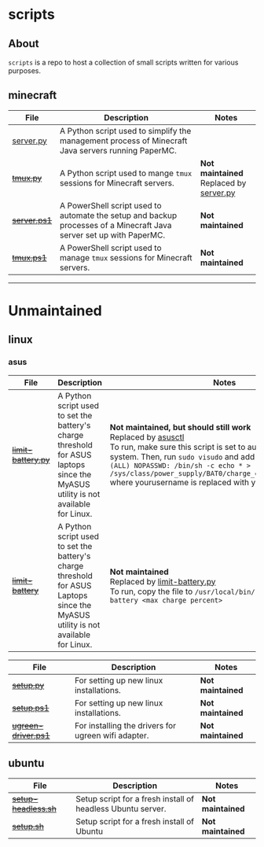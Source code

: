 # scripts

## About

`scripts` is a repo to host a collection of small scripts written for various purposes.

## minecraft

| File                                                                                                   | Description                                                                                                         | Notes                                                                                                                      |
| ------------------------------------------------------------------------------------------------------ | ------------------------------------------------------------------------------------------------------------------- | -------------------------------------------------------------------------------------------------------------------------- |
| [server.py](https://raw.githubusercontent.com/megabyte6/config/main/minecraft/server.py)               | A Python script used to simplify the management process of Minecraft Java servers running PaperMC.                  |                                                                                                                            |
| ~~[tmux.py](https://raw.githubusercontent.com/megabyte6/config/main/archive/minecraft/tmux.py)~~       | A Python script used to mange `tmux` sessions for Minecraft servers.                                                | **Not maintained**<br>Replaced by [server.py](https://raw.githubusercontent.com/megabyte6/config/main/minecraft/server.py) |
| ~~[server.ps1](https://raw.githubusercontent.com/megabyte6/config/main/archive/minecraft/server.ps1)~~ | A PowerShell script used to automate the setup and backup processes of a Minecraft Java server set up with PaperMC. | **Not maintained**                                                                                                         |
| ~~[tmux.ps1](https://raw.githubusercontent.com/megabyte6/config/main/archive/minecraft/tmux.ps1)~~     | A PowerShell script used to manage `tmux` sessions for Minecraft servers.                                           | **Not maintained**                                                                                                         |

---

# Unmaintained

## linux

### asus

| File                                                                                                           | Description                                                                                                                      | Notes                                                                                                                                                                                                                                                                                                                                                                |
| -------------------------------------------------------------------------------------------------------------- | -------------------------------------------------------------------------------------------------------------------------------- | -------------------------------------------------------------------------------------------------------------------------------------------------------------------------------------------------------------------------------------------------------------------------------------------------------------------------------------------------------------------- |
| ~~[limit-battery.py](https://raw.githubusercontent.com/megabyte6/scripts/main/linux/asus/limit-battery.py)~~   | A Python script used to set the battery's charge threshold for ASUS laptops since the MyASUS utility is not available for Linux. | **Not maintained, but should still work**<br>Replaced by [asusctl](https://asus-linux.org/)<br>To run, make sure this script is set to auto-run with the system. Then, run `sudo visudo` and add `yourusername ALL=(ALL) NOPASSWD: /bin/sh -c echo * > /sys/class/power_supply/BAT0/charge_control_end_threshold` where yourusername is replaced with your username. |
| ~~[limit-battery](https://raw.githubusercontent.com/megabyte6/scripts/main/archive/linux/asus/limit-battery)~~ | A Python script used to set the battery's charge threshold for ASUS Laptops since the MyASUS utility is not available for Linux. | **Not maintained**<br>Replaced by [limit-battery.py](https://raw.githubusercontent.com/megabyte6/scripts/main/archive/linux/asus/limit-battery.py)<br>To run, copy the file to `/usr/local/bin/` and run `sudo limit-battery <max charge percent>`                                                                                                                   |

| File                                                                                                              | Description                                         | Notes              |
| ----------------------------------------------------------------------------------------------------------------- | --------------------------------------------------- | ------------------ |
| ~~[setup.py](https://raw.githubusercontent.com/megabyte6/scripts/main/linux/setup.py)~~                           | For setting up new linux installations.             | **Not maintained** |
| ~~[setup.ps1](https://raw.githubusercontent.com/megabyte6/scripts/main/archive/linux/setup.ps1)~~                 | For setting up new linux installations.             | **Not maintained** |
| ~~[ugreen-driver.ps1](https://raw.githubusercontent.com/megabyte6/scripts/main/archive/linux/ugreen-driver.ps1)~~ | For installing the drivers for ugreen wifi adapter. | **Not maintained** |

## ubuntu

| File                                                                                                               | Description                                                 | Notes              |
| ------------------------------------------------------------------------------------------------------------------ | ----------------------------------------------------------- | ------------------ |
| ~~[setup-headless.sh](https://raw.githubusercontent.com/megabyte6/scripts/main/archive/ubuntu/setup-headless.sh)~~ | Setup script for a fresh install of headless Ubuntu server. | **Not maintained** |
| ~~[setup.sh](https://raw.githubusercontent.com/megabyte6/scripts/main/archive/ubuntu/setup.sh)~~                   | Setup script for a fresh install of Ubuntu                  | **Not maintained** |
